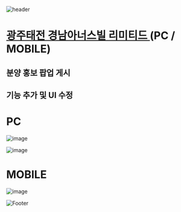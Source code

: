 ![header](https://capsule-render.vercel.app/api?type=wave&color=auto&height=150&section=header&text=2024.%2011.%2029%20-%2012.%2012&fontSize=60)

# <a href="https://gjtj-honorsville.kr/"> 광주태전 경남아너스빌 리미티드 </a> (PC / MOBILE)
## 분양 홍보 팝업 게시
## 기능 추가 및 UI 수정

# PC
![image](https://github.com/user-attachments/assets/2aaee5fc-920c-4a3d-a03b-6ec2fc2e6dc4) <br>

![image](https://github.com/user-attachments/assets/53c0599b-32b5-483b-904b-d53e7cf985fc)

# MOBILE
![image](https://github.com/user-attachments/assets/0c9efaed-f0dd-4ddb-88c0-edf557bf8705)


![Footer](https://capsule-render.vercel.app/api?type=waving&color=auto&height=200&section=footer)








